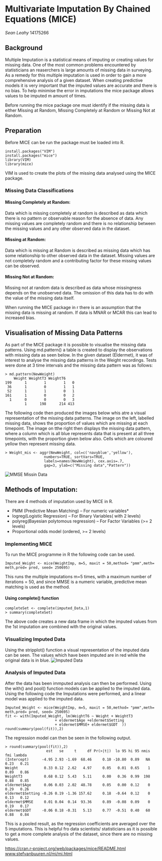# Multivariate Imputation By  Chained Equations (MICE)
*Sean Leahy* 
14175266

## Background
Multiple Imputation is a statistical means of imputing or creating values for missing data. One of the most common problems encountered by statisticians an reaserchers is large amounts of missing data in surveying. As a remedy for this multiple imputation is used in order to gain a more comprehensive analysis of a given dataset. When creating predictive models it is very important that the imputed values are accurate and there is no bias. To help minimise the error in imputations the mice package allows values to be imputed m amount of times.

Before running the mice package one must identify if the missing data is either Missing at Random, Missing Completely at Random or Missing Not at Random.

## Preparation
Before MICE can be run  the package must be loaded into R.
```
install.packages("VIM")
install.packages("mice")
library(VIM)
library(mice)
```
VIM is used to create the plots of the missing data analysed using the MICE package.

### Missing Data Classifications

#### Missing Completely at Random:
Data which is missing completely at random is described as data which there is no pattern or observable reason for the absence of data. Any missing values are completely random and there is no relationship between the missing values and any other observed data in the dataset.

#### Missing at Random:
Data which is missing at Random is described as missing data which has some relationship to other observed data in the dataset. Missing values are not completely random and a contributing factor for these missing values can be observed.

#### Missing Not at Random:
Missing not at random data is described as data whose missingness depends on the unobserved data. The omission of this data has to do with the value of the missing data itself. 

When running the MICE package in r there is an assumption that the missing data is missing at random. If data is MNAR or MCAR this can lead to increased bias. 

## Visualisation of Missing Data Patterns
As part of the MICE package it is possible to visualise the missing data patterns. 
Using md.pattern() a table is created to display the observations with missing data as seen below.
In the given dataset (Eldermet), it was of interest to analyse the missing data patterns in the Weight recordings. Tests were done at 3 time intervals and the missing data pattern was as follows:
```
> md.pattern(NewWeight)
    Weight WeightT3 WeightT6    
199      1        1        1   0
 36      1        0        1   1
 52      1        1        0   1
161      1        0        0   2
  1      0        0        0   3
         1      198      214 413
```
The following code then produced the images below whis atre a visual representation of the missing data patterns. The image on the left, labelled missing data, shows the proportion of values which are missing at each timepoint. The image on tthe right then displays the missing data pattern, where a column which is all blue represents data that is present at all three timepoints, with the proportion given below also. Cells which are coloured yellow then represent missing data. 
```
> Weight_mis <- aggr(NewWeight, col=c('navyblue','yellow'),
                  numbers=TRUE, sortVars=TRUE,
                  labels=names(NewWeight), cex.axis=.7,
                  gap=3, ylab=c("Missing data","Pattern"))
```
 ![MMSE Missin Data](https://github.com/ULStats/MA4128Assessment-2018/blob/3ebd7f88c0acc3019a0723b0876b02eb258c847b/Weight%20Missing%20Data.png?raw=true) 

## Methods of Imputation:
There are 4 methods of imputation used by MICE in R.
* PMM (Predictive Mean Matching)  – For numeric variables*
* logreg(Logistic Regression) – For Binary Variables( with 2 levels)
* polyreg(Bayesian polytomous regression) – For Factor Variables (>= 2 levels)
* Proportional odds model (ordered, >= 2 levels)


### Implementing MICE
To run the MICE programme in R the following code can be used.
```
Imputed_Weight <- mice(WeightImp, m=5, maxit = 50,method= "pmm",meth= meth,pred= pred, seed= 250695)
```
This runs the multiple imputations m=5 times, with a maximum number of iterations = 50, and since MMSE is a numeric variable, predictive mean matching is used as the method.

#### Using complete() function
```
completeSet <- complete(imputed_Data,1)
> summary(completeSet)
```
The above code creates a new data frame in which the imputed values from the 1st imputation are combined with the original values.

### Visualizing Imputed Data
Using the stripplot() function a visual representation of the imputed data can be seen. The values which have been imputed are in red while the original data is in blue. 
![Imputed Data](https://github.com/ULStats/MA4128Assessment-2018/blob/53377f54eb17eb7e8cbbbb0d5cfcd96c773faa39/Weight%20Imputations.png?raw=true)

### Analysis of Imputed Data
After the data has been immputed analysis can then be performed. Using the with() and pool() function models can be applied to the imputed data.
Using the following code the Imputations were performed, and a linear model was applied to the imputed data.
```
Imputed_Weight <- mice(WeightImp, m=5, maxit = 50,method= "pmm",meth= meth,pred= pred, seed= 250695)
fit <- with(Imputed_Weight, lm(WeightT6 ~ Weight + WeightT3 
                       + eldermet$Age +eldermet$Setting 
                       + eldermet$MMSE+ eldermet$GDT  ))
round(summary(pool(fit)),2)
```
The regression model can then be seen in the following output.
```
> round(summary(pool(fit)),2)
                   est   se     t     df Pr(>|t|)  lo 95 hi 95 nmis  fmi lambda
(Intercept)      -4.95 2.93 -1.69  68.46     0.10 -10.80  0.89   NA 0.23   0.21
Weight            0.33 0.12  2.62   4.97     0.05   0.01  0.65    1 0.89   0.86
WeightT3          0.68 0.12  5.43   5.11     0.00   0.36  0.99  198 0.88   0.85
eldermet$Age      0.06 0.03  2.02  48.78     0.05   0.00  0.12    0 0.29   0.26
eldermet$Setting -0.26 0.19 -1.36 157.62     0.18  -0.64  0.12    0 0.13   0.12
eldermet$MMSE     0.01 0.04  0.14  93.36     0.89  -0.08  0.09    0 0.19   0.17
eldermet$GDT     -0.06 0.18 -0.31   5.13     0.77  -0.51  0.40   60 0.88   0.84
```
This is a pooled result, as the regression coefficients are averaged over the 5 imputations. This is helpful fro data scientists/ statisticians as it is possible to get a more complete analysis of the dataset, since there are no missing values.

https://cran.r-project.org/web/packages/mice/README.html
www.stefvanbuuren.nl/mi/mi.html


